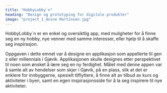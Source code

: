 ```yaml
---
title: "HobbyLobby`n"
heading: "Design og prototyping for digitale produkter"
image: "project_1_Anine Martinsen.jpg"
---
```


HobbyLobby`n er en enkel og oversiktlig app, med muligheter for å finne seg en ny hobby, nye venner med samme interesser, eller hjelp til å skaffe seg inspirasjon. 

Oppgaven i dette emnet var å designe en applikasjon som appellerte til gen z eller millennials i Gjøvik. Applikasjonen skulle designes etter perspektivet til noen som ønsket å lære seg en ny ferdighet. Målet med denne appen var å samle alt av hendelser som skjer i Gjøvik, på en plass, slik at det er enklere for innbyggerne, spesielt tilflyttere, å finne alt av tilbud av kurs og aktiviteter i byen, samt en egen inspirasjonsside for å la seg inspirere til nye aktiviteter.

